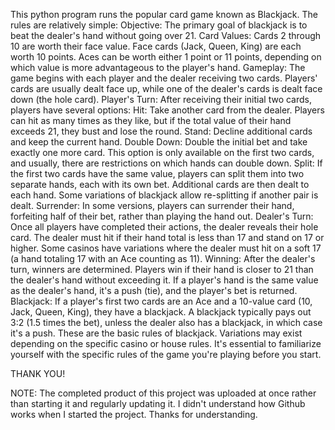This python program runs the popular card game known as Blackjack.
The rules are relatively simple:
Objective: The primary goal of blackjack is to beat the dealer's hand without going over 21.
Card Values: Cards 2 through 10 are worth their face value. Face cards (Jack, Queen, King) are each worth 10 points. Aces can be worth either 1 point or 11 points, depending on which value is more advantageous to the player's hand.
Gameplay: The game begins with each player and the dealer receiving two cards. Players' cards are usually dealt face up, while one of the dealer's cards is dealt face down (the hole card).
Player's Turn: After receiving their initial two cards, players have several options:
Hit: Take another card from the dealer. Players can hit as many times as they like, but if the total value of their hand exceeds 21, they bust and lose the round.
Stand: Decline additional cards and keep the current hand.
Double Down: Double the initial bet and take exactly one more card. This option is only available on the first two cards, and usually, there are restrictions on which hands can double down.
Split: If the first two cards have the same value, players can split them into two separate hands, each with its own bet. Additional cards are then dealt to each hand. Some variations of blackjack allow re-splitting if another pair is dealt.
Surrender: In some versions, players can surrender their hand, forfeiting half of their bet, rather than playing the hand out.
Dealer's Turn: Once all players have completed their actions, the dealer reveals their hole card. The dealer must hit if their hand total is less than 17 and stand on 17 or higher. Some casinos have variations where the dealer must hit on a soft 17 (a hand totaling 17 with an Ace counting as 11).
Winning: After the dealer's turn, winners are determined. Players win if their hand is closer to 21 than the dealer's hand without exceeding it. If a player's hand is the same value as the dealer's hand, it's a push (tie), and the player's bet is returned.
Blackjack: If a player's first two cards are an Ace and a 10-value card (10, Jack, Queen, King), they have a blackjack. A blackjack typically pays out 3:2 (1.5 times the bet), unless the dealer also has a blackjack, in which case it's a push.
These are the basic rules of blackjack. Variations may exist depending on the specific casino or house rules. It's essential to familiarize yourself with the specific rules of the game you're playing before you start.


THANK YOU!

NOTE: The completed product of this project was uploaded at once rather than starting it and regularly updating it. I didn't understand how Github works when I started the project. Thanks for understanding.
